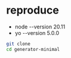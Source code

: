# reproduce

- node --version 20.11
- yo --version 5.0.0

```bash
git clone 
cd generator-minimal

```
